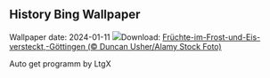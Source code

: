 ## History Bing Wallpaper
Wallpaper date: 2024-01-11
![](https://www.bing.com/th?id=OHR.OrnamentalAppleTree_DE-DE2719116255_UHD.jpg&w=1000)Download: [Früchte-im-Frost-und-Eis-versteckt,-Göttingen (© Duncan Usher/Alamy Stock Foto)](https://www.bing.com/th?id=OHR.OrnamentalAppleTree_DE-DE2719116255_UHD.jpg)

Auto get programm by LtgX
